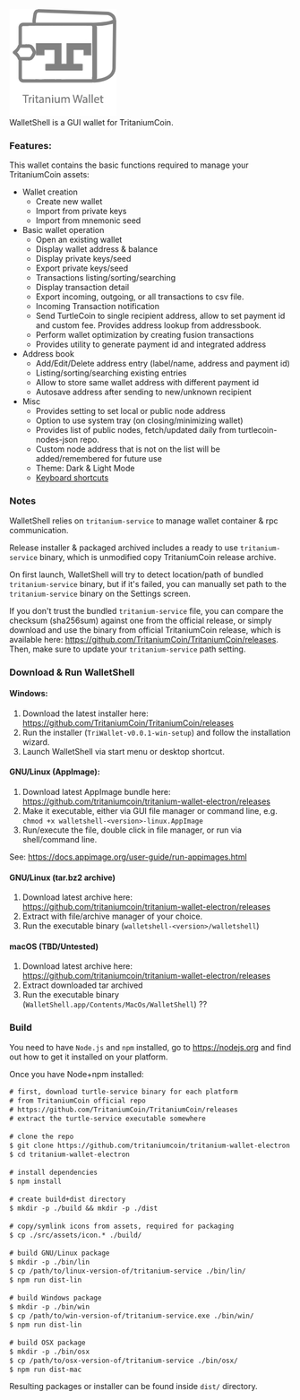 ![WalletShell](docs/walletshell.png)  
WalletShell is a GUI wallet for TritaniumCoin.

### Features:
This wallet contains the basic functions required to manage your TritaniumCoin assets:

* Wallet creation
  * Create new wallet
  * Import from private keys
  * Import from mnemonic seed
* Basic wallet operation
  * Open an existing  wallet
  * Display wallet address & balance
  * Display private keys/seed
  * Export private keys/seed
  * Transactions listing/sorting/searching
  * Display transaction detail
  * Export incoming, outgoing, or all transactions to csv file.
  * Incoming Transaction notification
  * Send TurtleCoin to single recipient address, allow to set payment id and custom fee. Provides address lookup from addressbook.
  * Perform wallet optimization by creating fusion transactions 
  * Provides utility to generate payment id and integrated address
* Address book
  * Add/Edit/Delete address entry (label/name, address and payment id)
  * Listing/sorting/searching existing entries
  * Allow to store same wallet address with different payment id
  * Autosave address after sending to new/unknown recipient
* Misc
  * Provides setting to set local or public node address
  * Option to use system tray (on closing/minimizing wallet)
  * Provides list of public nodes, fetch/updated daily from turtlecoin-nodes-json repo.
  * Custom node address that is not on the list will be added/remembered for future use
  * Theme: Dark & Light Mode
  * [Keyboard shortcuts](docs/shortcut.md)


### Notes

WalletShell relies on `tritanium-service` to manage wallet container &amp; rpc communication.

Release installer & packaged archived includes a ready to use `tritanium-service` binary, which is unmodified copy TritaniumCoin release archive.

On first launch, WalletShell will try to detect location/path of bundled `tritanium-service` binary, but if it's failed, you can manually set path to the `tritanium-service` binary on the Settings screen.

If you don't trust the bundled `tritanium-service` file, you can compare the checksum (sha256sum) against one from the official release, or simply download and use the binary from official TritaniumCoin release, which is available here: https://github.com/TritaniumCoin/TritaniumCoin/releases. Then,  make sure to update your `tritanium-service` path setting.

### Download &amp; Run WalletShell

#### Windows:
1. Download the latest installer here: https://github.com/TritaniumCoin/TritaniumCoin/releases
2. Run the installer (`TriWallet-v0.0.1-win-setup`) and follow the installation wizard.
3. Launch WalletShell via start menu or desktop shortcut.

#### GNU/Linux (AppImage):
1. Download latest AppImage bundle here: https://github.com/tritaniumcoin/tritanium-wallet-electron/releases
2. Make it executable, either via GUI file manager or command line, e.g. `chmod +x walletshell-<version>-linux.AppImage`
3. Run/execute the file, double click in file manager, or run via shell/command line. 

See: https://docs.appimage.org/user-guide/run-appimages.html

#### GNU/Linux (tar.bz2 archive)
1. Download latest archive here: https://github.com/tritaniumcoin/tritanium-wallet-electron/releases
2. Extract with file/archive manager of your choice.
3. Run the executable binary (`walletshell-<version>/walletshell`)

#### macOS (TBD/Untested)
1. Download latest archive here: https://github.com/tritaniumcoin/tritanium-wallet-electron/releases
2. Extract downloaded tar archived
3. Run the executable binary (`WalletShell.app/Contents/MacOs/WalletShell`) ??

### Build
You need to have `Node.js` and `npm` installed, go to https://nodejs.org and find out how to get it installed on your platform.

Once you have Node+npm installed:
```
# first, download turtle-service binary for each platform
# from TritaniumCoin official repo
# https://github.com/TritaniumCoin/TritaniumCoin/releases
# extract the turtle-service executable somewhere

# clone the repo
$ git clone https://github.com/tritaniumcoin/tritanium-wallet-electron
$ cd tritanium-wallet-electron

# install dependencies
$ npm install

# create build+dist directory
$ mkdir -p ./build && mkdir -p ./dist

# copy/symlink icons from assets, required for packaging
$ cp ./src/assets/icon.* ./build/

# build GNU/Linux package
$ mkdir -p ./bin/lin
$ cp /path/to/linux-version-of/tritanium-service ./bin/lin/
$ npm run dist-lin

# build Windows package
$ mkdir -p ./bin/win
$ cp /path/to/win-version-of/tritanium-service.exe ./bin/win/
$ npm run dist-lin

# build OSX package
$ mkdir -p ./bin/osx
$ cp /path/to/osx-version-of/tritanium-service ./bin/osx/
$ npm run dist-mac
```

Resulting packages or installer can be found inside `dist/` directory.
